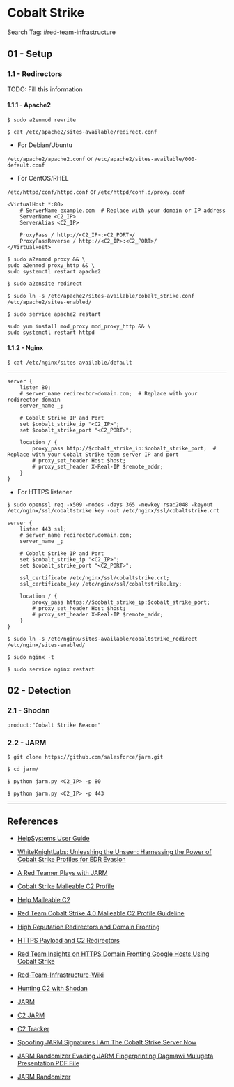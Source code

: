 # Cobalt Strike

Search Tag: #red-team-infrastructure

## 01 - Setup

### 1.1 - Redirectors

TODO: Fill this information

#### 1.1.1 - Apache2

`$ sudo a2enmod rewrite`

`$ cat /etc/apache2/sites-available/redirect.conf`

- For Debian/Ubuntu

`/etc/apache2/apache2.conf` or `/etc/apache2/sites-available/000-default.conf`

- For CentOS/RHEL

`/etc/httpd/conf/httpd.conf` or `/etc/httpd/conf.d/proxy.conf`

```
<VirtualHost *:80>
    # ServerName example.com  # Replace with your domain or IP address
	ServerName <C2_IP>
    ServerAlias <C2_IP>

    ProxyPass / http://<C2_IP>:<C2_PORT>/
    ProxyPassReverse / http://<C2_IP>:<C2_PORT>/
</VirtualHost>
```

```
$ sudo a2enmod proxy && \
sudo a2enmod proxy_http && \
sudo systemctl restart apache2
```

`$ sudo a2ensite redirect`

`$ sudo ln -s /etc/apache2/sites-available/cobalt_strike.conf /etc/apache2/sites-enabled/`

`$ sudo service apache2 restart`

```
sudo yum install mod_proxy mod_proxy_http && \
sudo systemctl restart httpd
```

#### 1.1.2 - Nginx

`$ cat /etc/nginx/sites-available/default`

---

```
server {
    listen 80;
    # server_name redirector-domain.com;  # Replace with your redirector domain
    server_name _;

	# Cobalt Strike IP and Port
    set $cobalt_strike_ip "<C2_IP>";
    set $cobalt_strike_port "<C2_PORT>";

    location / {
        proxy_pass http://$cobalt_strike_ip:$cobalt_strike_port;  # Replace with your Cobalt Strike team server IP and port
        # proxy_set_header Host $host;
        # proxy_set_header X-Real-IP $remote_addr;
    }
}
```

- For HTTPS listener

`$ sudo openssl req -x509 -nodes -days 365 -newkey rsa:2048 -keyout /etc/nginx/ssl/cobaltstrike.key -out /etc/nginx/ssl/cobaltstrike.crt`

```
server {
    listen 443 ssl;
    # server_name redirector.domain.com;
    server_name _;

	# Cobalt Strike IP and Port
    set $cobalt_strike_ip "<C2_IP>";
    set $cobalt_strike_port "<C2_PORT>";

    ssl_certificate /etc/nginx/ssl/cobaltstrike.crt;
    ssl_certificate_key /etc/nginx/ssl/cobaltstrike.key;

    location / {
        proxy_pass https://$cobalt_strike_ip:$cobalt_strike_port;
        # proxy_set_header Host $host;
        # proxy_set_header X-Real-IP $remote_addr;
    }
}
```

`$ sudo ln -s /etc/nginx/sites-available/cobaltstrike_redirect /etc/nginx/sites-enabled/`

`$ sudo nginx -t`

`$ sudo service nginx restart`

## 02 - Detection

### 2.1 - Shodan

`product:"Cobalt Strike Beacon"`

### 2.2 - JARM

`$ git clone https://github.com/salesforce/jarm.git`

`$ cd jarm/`

`$ python jarm.py <C2_IP> -p 80`

`$ python jarm.py <C2_IP> -p 443`

---
## References

- [HelpSystems User Guide](https://hstechdocs.helpsystems.com/manuals/cobaltstrike/current/userguide/content/topics/welcome_main.htm)

- [WhiteKnightLabs: Unleashing the Unseen: Harnessing the Power of Cobalt Strike Profiles for EDR Evasion](https://whiteknightlabs.com/2023/05/23/unleashing-the-unseen-harnessing-the-power-of-cobalt-strike-profiles-for-edr-evasion/)

- [A Red Teamer Plays with JARM](https://www.cobaltstrike.com/blog/a-red-teamer-plays-with-jarm/)

- [Cobalt Strike Malleable C2 Profile](https://unit42.paloaltonetworks.com/cobalt-strike-malleable-c2-profile/)

- [Help Malleable C2](https://download.cobaltstrike.com/help-malleable-c2)

- [Red Team Cobalt Strike 4.0 Malleable C2 Profile Guideline](https://infosecwriteups.com/red-team-cobalt-strike-4-0-malleable-c2-profile-guideline-eb3eeb219a7c)

- [High Reputation Redirectors and Domain Fronting](https://www.cobaltstrike.com/blog/high-reputation-redirectors-and-domain-fronting/)

- [HTTPS Payload and C2 Redirectors](https://bluescreenofjeff.com/2018-04-12-https-payload-and-c2-redirectors/)

- [Red Team Insights on HTTPS Domain Fronting Google Hosts Using Cobalt Strike](https://www.cyberark.com/resources/threat-research-blog/red-team-insights-on-https-domain-fronting-google-hosts-using-cobalt-strike)

- [Red-Team-Infrastructure-Wiki](https://github.com/bluscreenofjeff/Red-Team-Infrastructure-Wiki)

- [Hunting C2 with Shodan](https://michaelkoczwara.medium.com/hunting-c2-with-shodan-223ca250d06f)

- [JARM](https://github.com/salesforce/jarm)

- [C2 JARM](https://github.com/cedowens/C2-JARM)

- [C2 Tracker](https://github.com/montysecurity/C2-Tracker)

- [Spoofing JARM Signatures I Am The Cobalt Strike Server Now](https://grimminck.medium.com/spoofing-jarm-signatures-i-am-the-cobalt-strike-server-now-a27bd549fc6b)

- [JARM Randomizer Evading JARM Fingerprinting Dagmawi Mulugeta Presentation PDF File](https://conference.hitb.org/hitbsecconf2021ams/materials/D2%20COMMSEC%20-%20JARM%20Randomizer%20Evading%20JARM%20Fingerprinting%20-%20Dagmawi%20Mulugeta.pdf)

- [JARM Randomizer](https://github.com/netskopeoss/jarm_randomizer)
